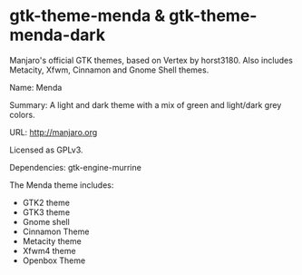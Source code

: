 gtk-theme-menda & gtk-theme-menda-dark
======================================

Manjaro's official GTK themes, based on Vertex by horst3180.
Also includes Metacity, Xfwm, Cinnamon and Gnome Shell themes.

Name: Menda

Summary: A light and dark theme with a mix of green and light/dark grey colors.

URL: http://manjaro.org

Licensed as GPLv3.

Dependencies: gtk-engine-murrine

The Menda theme includes:
- GTK2 theme
- GTK3 theme
- Gnome shell
- Cinnamon Theme
- Metacity theme
- Xfwm4 theme
- Openbox Theme


